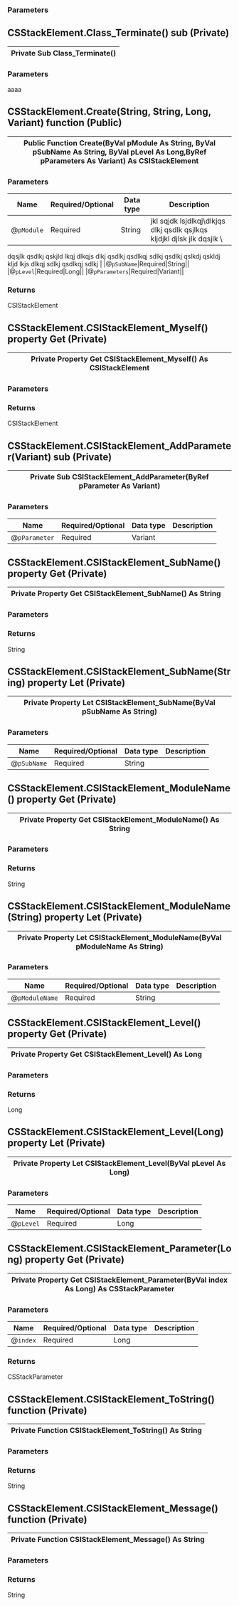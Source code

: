 
### Parameters




## CSStackElement.Class_Terminate() sub (Private)


| Private Sub Class_Terminate()  |
| :-:|


### Parameters

<div>
aaaa
</div>


## CSStackElement.Create(String, String, Long, Variant) function (Public)


| Public Function Create(ByVal pModule As String, ByVal pSubName As String, ByVal pLevel As Long,ByRef pParameters As Variant) As CSIStackElement  |
| :-:|


### Parameters

| Name | Required/Optional | Data type | Description |
|-|-|-|-|
|@`pModule`|Required|String|jkl sqjdk lsjdlkqj\dlkjqs dlkj qsdlk qsjlkqs kljdjkl djlsk jlk dqsjlk \ 
dqsjlk qsdlkj qskjld lkqj dlkqjs dlkj qsdlkj qsdlkqj 
sdlkj qsdlkj qslkdj qskldj kljd lkjs dlkqj sdlkj 
qsdlkqj sdlkj |
|@`pSubName`|Required|String||
|@`pLevel`|Required|Long||
|@`pParameters`|Required|Variant||


### Returns
 CSIStackElement

## CSStackElement.CSIStackElement_Myself() property Get (Private)


| Private Property Get CSIStackElement_Myself() As CSIStackElement  |
| :-:|


### Parameters



### Returns
 CSIStackElement

## CSStackElement.CSIStackElement_AddParameter(Variant) sub (Private)


| Private Sub CSIStackElement_AddParameter(ByRef pParameter As Variant)  |
| :-:|


### Parameters

| Name | Required/Optional | Data type | Description |
|-|-|-|-|
|@`pParameter`|Required|Variant||



## CSStackElement.CSIStackElement_SubName() property Get (Private)


| Private Property Get CSIStackElement_SubName() As String  |
| :-:|


### Parameters



### Returns
 String

## CSStackElement.CSIStackElement_SubName(String) property Let (Private)


| Private Property Let CSIStackElement_SubName(ByVal pSubName As String)  |
| :-:|


### Parameters

| Name | Required/Optional | Data type | Description |
|-|-|-|-|
|@`pSubName`|Required|String||



## CSStackElement.CSIStackElement_ModuleName() property Get (Private)


| Private Property Get CSIStackElement_ModuleName() As String  |
| :-:|


### Parameters



### Returns
 String

## CSStackElement.CSIStackElement_ModuleName(String) property Let (Private)


| Private Property Let CSIStackElement_ModuleName(ByVal pModuleName As String)  |
| :-:|


### Parameters

| Name | Required/Optional | Data type | Description |
|-|-|-|-|
|@`pModuleName`|Required|String||



## CSStackElement.CSIStackElement_Level() property Get (Private)


| Private Property Get CSIStackElement_Level() As Long  |
| :-:|


### Parameters



### Returns
 Long

## CSStackElement.CSIStackElement_Level(Long) property Let (Private)


| Private Property Let CSIStackElement_Level(ByVal pLevel As Long)  |
| :-:|


### Parameters

| Name | Required/Optional | Data type | Description |
|-|-|-|-|
|@`pLevel`|Required|Long||



## CSStackElement.CSIStackElement_Parameter(Long) property Get (Private)


| Private Property Get CSIStackElement_Parameter(ByVal index As Long) As CSStackParameter  |
| :-:|


### Parameters

| Name | Required/Optional | Data type | Description |
|-|-|-|-|
|@`index`|Required|Long||


### Returns
 CSStackParameter

## CSStackElement.CSIStackElement_ToString() function (Private)


| Private Function CSIStackElement_ToString() As String  |
| :-:|


### Parameters



### Returns
 String

## CSStackElement.CSIStackElement_Message() function (Private)


| Private Function CSIStackElement_Message() As String  |
| :-:|


### Parameters



### Returns
 String


